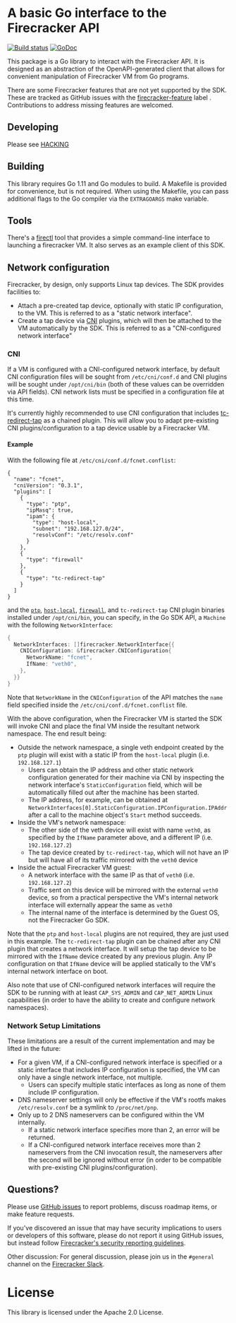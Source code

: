 A basic Go interface to the Firecracker API
====

[![Build status](https://badge.buildkite.com/de08ca676829bedbf6de040c2c2ba1a5d2892e220997c2abdd.svg?branch=master)](https://buildkite.com/firecracker-microvm/firecracker-go-sdk)
[![GoDoc](https://godoc.org/github.com/firecracker-microvm/firecracker-go-sdk?status.svg)](https://godoc.org/github.com/firecracker-microvm/firecracker-go-sdk)

This package is a Go library to interact with the Firecracker API. It
is designed as an abstraction of the OpenAPI-generated client that
allows for convenient manipulation of Firecracker VM from Go programs.

There are some Firecracker features that are not yet supported by the
SDK.  These are tracked as GitHub issues with the
[firecracker-feature](https://github.com/firecracker-microvm/firecracker-go-sdk/issues?q=is%3Aissue+is%3Aopen+label%3Afirecracker-feature)
label . Contributions to address missing features are welcomed.

Developing
---

Please see [HACKING](HACKING.md)

Building
---

This library requires Go 1.11 and Go modules to build.  A Makefile is provided
for convenience, but is not required.  When using the Makefile, you can pass
additional flags to the Go compiler via the `EXTRAGOARGS` make variable.

Tools
---

There's a [firectl](https://github.com/firecracker-microvm/firectl/)
tool that provides a simple command-line interface to launching a
firecracker VM. It also serves as an example client of this SDK.

Network configuration
---

Firecracker, by design, only supports Linux tap devices. The SDK
provides facilities to:
* Attach a pre-created tap device, optionally with static IP configuration, to
  the VM. This is referred to as a "static network interface".
* Create a tap device via [CNI](https://github.com/containernetworking/cni) plugins, 
  which will then be attached to the VM automatically by the SDK. This is referred 
  to as a "CNI-configured network interface"
  
### CNI
If a VM is configured with a CNI-configured network interface, by default CNI configuration
files will be sought from `/etc/cni/conf.d` and CNI plugins will be sought under
`/opt/cni/bin` (both of these values can be overridden via API fields). CNI network lists
must be specified in a configuration file at this time.

It's currently highly recommended to use CNI configuration that includes
[tc-redirect-tap](https://github.com/awslabs/tc-redirect-tap) as a chained plugin.
This will allow you to adapt pre-existing CNI plugins/configuration to a tap device
usable by a Firecracker VM.

#### Example

With the following file at `/etc/cni/conf.d/fcnet.conflist`:
```
{
  "name": "fcnet",
  "cniVersion": "0.3.1",
  "plugins": [
    {
      "type": "ptp",
      "ipMasq": true,
      "ipam": {
        "type": "host-local",
        "subnet": "192.168.127.0/24",
        "resolvConf": "/etc/resolv.conf"
      }
    },
    {
      "type": "firewall"
    },
    {
      "type": "tc-redirect-tap"
    }
  ]
}
```

and the 
[`ptp`](https://github.com/containernetworking/plugins/tree/master/plugins/main/ptp), 
[`host-local`](https://github.com/containernetworking/plugins/tree/master/plugins/ipam/host-local),
[`firewall`](https://github.com/containernetworking/plugins/tree/master/plugins/meta/firewall),
and `tc-redirect-tap` CNI plugin binaries installed under `/opt/cni/bin`, you can specify,
in the Go SDK API, a `Machine` with the following `NetworkInterface`:
```go
{
  NetworkInterfaces: []firecracker.NetworkInterface{{
    CNIConfiguration: &firecracker.CNIConfiguration{
      NetworkName: "fcnet",
      IfName: "veth0",
    },
  }}
}
```

Note that `NetworkName` in the `CNIConfiguration` of the API matches the `name` field 
specified inside the `/etc/cni/conf.d/fcnet.conflist` file.

With the above configuration, when the Firecracker VM is started the SDK will invoke
CNI and place the final VM inside the resultant network namespace. The end result being:
* Outside the network namespace, a single veth endpoint created by the `ptp` plugin will
  exist with a static IP from the `host-local` plugin (i.e. `192.168.127.1`)
  * Users can obtain the IP address and other static network configuration generated for
    their machine via CNI by inspecting the network interface's `StaticConfiguration`
    field, which will be automatically filled out after the machine has been started.
  * The IP address, for example, can be obtained at
    `NetworkInterfaces[0].StaticConfiguration.IPConfiguration.IPAddr` after a call to the
    machine object's `Start` method succeeds.
* Inside the VM's network namespace:
    * The other side of the veth device will exist with name `veth0`, as specified by the
      `IfName` parameter above, and a different IP (i.e. `192.168.127.2`)
    * The tap device created by `tc-redirect-tap`, which will not have an IP but will have
      all of its traffic mirrored with the `veth0` device
* Inside the actual Firecracker VM guest:
    * A network interface with the same IP as that of `veth0` (i.e. `192.168.127.2`)
    * Traffic sent on this device will be mirrored with the external `veth0` device,
      so from a practical perspective the VM's internal network interface will externally
      appear the same as `veth0`
    * The internal name of the interface is determined by the Guest OS, not the Firecracker
      Go SDK.

Note that the `ptp` and `host-local` plugins are not required, they are just used in this
example. The `tc-redirect-tap` plugin can be chained after any CNI plugin that creates a
network interface. It will setup the tap device to be mirrored with the `IfName` device
created by any previous plugin. Any IP configuration on that `IfName` device will be
applied statically to the VM's internal network interface on boot.

Also note that use of CNI-configured network interfaces will require the SDK to be running with at least
`CAP_SYS_ADMIN` and `CAP_NET_ADMIN` Linux capabilities (in order to have the 
ability to create and configure network namespaces).

### Network Setup Limitations
These limitations are a result of the current implementation and may be lifted in the future:
* For a given VM, if a CNI-configured network interface is specified or a static interface
  that includes IP configuration is specified, the VM can only have a single
  network interface, not multiple.
  * Users can specify multiple static interfaces as long as none of them 
    include IP configuration.
* DNS nameserver settings will only be effective if the VM's rootfs makes
  `/etc/resolv.conf` be a symlink to `/proc/net/pnp`.
* Only up to 2 DNS nameservers can be configured within the VM internally.
  * If a static network interface specifies more than 2, an error will be 
    returned.
  * If a CNI-configured network interface receives more than 2 nameservers from the CNI 
    invocation result, the nameservers after the second will be ignored without 
    error (in order to be compatible with pre-existing CNI plugins/configuration).

Questions?
---

Please use
[GitHub issues](https://github.com/firecracker-microvm/firecracker-go-sdk/issues)
to report problems, discuss roadmap items, or make feature requests.

If you've discovered an issue that may have security implications to
users or developers of this software, please do not report it using
GitHub issues, but instead follow
[Firecracker's security reporting guidelines](https://github.com/firecracker-microvm/firecracker/blob/master/SECURITY.md).

Other discussion: For general discussion, please join us in the
`#general` channel on the [Firecracker Slack](https://join.slack.com/t/firecracker-microvm/shared_invite/zt-oxbm7tqt-GLlze9zZ7sdRSDY6OnXXHg).

License
====

This library is licensed under the Apache 2.0 License. 
